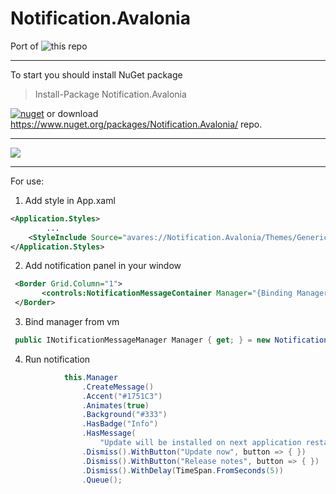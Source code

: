 # Notification.Avalonia

Port of ![this](https://github.com/Enterwell/Wpf.Notifications) repo

---
To start you should install NuGet package 
>   Install-Package Notification.Avalonia

[![nuget](https://img.shields.io/badge/nuget-notification-blue)](https://www.nuget.org/packages/Notification.Avalonia/)
or download https://www.nuget.org/packages/Notification.Avalonia/ repo.

---

![](https://github.com/AvaloniaCommunity/Avalonia.Notification/blob/master/Images/Avalonia.Notification.gif)

---

For use:

1. Add style in App.xaml

```xml
<Application.Styles>
        ...
    <StyleInclude Source="avares://Notification.Avalonia/Themes/Generic.xaml" />
</Application.Styles>

```

2. Add notification panel in your window

```xml
 <Border Grid.Column="1">
       <controls:NotificationMessageContainer Manager="{Binding Manager}" />
 </Border>
```

3. Bind manager from vm

```cs
 public INotificationMessageManager Manager { get; } = new NotificationMessageManager();
```

4. Run notification

```cs
            this.Manager
                .CreateMessage()
                .Accent("#1751C3")
                .Animates(true)
                .Background("#333")
                .HasBadge("Info")
                .HasMessage(
                    "Update will be installed on next application restart. This message will be dismissed after 5 seconds.")
                .Dismiss().WithButton("Update now", button => { })
                .Dismiss().WithButton("Release notes", button => { })
                .Dismiss().WithDelay(TimeSpan.FromSeconds(5))
                .Queue();
```
